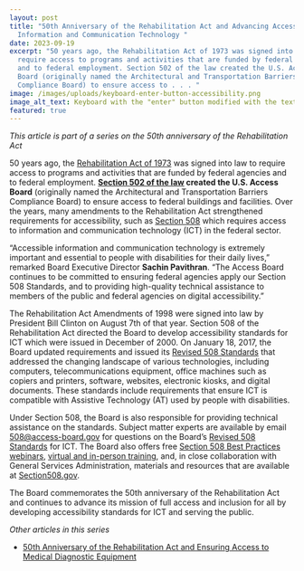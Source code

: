 ```yaml
---
layout: post
title: "50th Anniversary of the Rehabilitation Act and Advancing Access to
  Information and Communication Technology "
date: 2023-09-19
excerpt: "50 years ago, the Rehabilitation Act of 1973 was signed into law to
  require access to programs and activities that are funded by federal agencies
  and to federal employment. Section 502 of the law created the U.S. Access
  Board (originally named the Architectural and Transportation Barriers
  Compliance Board) to ensure access to . . . "
image: /images/uploads/keyboard-enter-button-accessibility.png
image_alt_text: Keyboard with the "enter" button modified with the text "accessibility"
featured: true
---
```

*This article is part of a series on the 50th anniversary of the Rehabilitation Act*   

50 years ago, the [Rehabilitation Act of 1973](https://www.access-board.gov/law/ra.html) was signed into law to require access to programs and activities that are funded by federal agencies and to federal employment. **[Section 502 of the law](https://www.access-board.gov/law/ra.html#section-502-the-access-board) created the U.S. Access Board** (originally named the Architectural and Transportation Barriers Compliance Board) to ensure access to federal buildings and facilities. Over the years, many amendments to the Rehabilitation Act strengthened requirements for accessibility, such as [Section 508](https://www.access-board.gov/law/ra.html#section-508-federal-electronic-and-information-technology) which requires access to information and communication technology (ICT) in the federal sector. 

“Accessible information and communication technology is extremely important and essential to people with disabilities for their daily lives,” remarked Board Executive Director **Sachin Pavithran**. “The Access Board continues to be committed to ensuring federal agencies apply our Section 508 Standards, and to providing high-quality technical assistance to members of the public and federal agencies on digital accessibility.” 

The Rehabilitation Act Amendments of 1998 were signed into law by President Bill Clinton on August 7th of that year. Section 508 of the Rehabilitation Act directed the Board to develop accessibility standards for ICT which were issued in December of 2000. On January 18, 2017, the Board updated requirements and issued its [Revised 508 Standards](https://www.access-board.gov/ict/) that addressed the changing landscape of various technologies, including computers, telecommunications equipment, office machines such as copiers and printers, software, websites, electronic kiosks, and digital documents. These standards include requirements that ensure ICT is compatible with Assistive Technology (AT) used by people with disabilities.  

Under Section 508, the Board is also responsible for providing technical assistance on the standards. Subject matter experts are available by email [508@access-board.gov](mailto:508@access-board.gov) for questions on the Board’s [Revised 508 Standards](https://www.access-board.gov/ict/) for ICT. The Board also offers free [Section 508 Best Practices webinars](https://www.access-board.gov/webinars/), [virtual and in-person training](https://www.access-board.gov/webinars/training.html), and, in close collaboration with General Services Administration, materials and resources that are available at [Section508.gov](https://www.section508.gov/). 

The Board commemorates the 50th anniversary of the Rehabilitation Act and continues to advance its mission of full access and inclusion for all by developing accessibility standards for ICT and serving the public.

*Other articles in this series* 

* [50th Anniversary of the Rehabilitation Act and Ensuring Access to Medical Diagnostic Equipment]( https://www.access-board.gov/news/2023/09/20/50th-anniversary-of-the-rehabilitation-act-and-ensuring-access-to-medical-diagnostic-equipment/)

